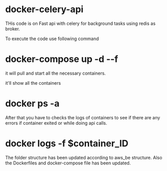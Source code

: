 # docker-celery-api

THis code is on Fast api with celery for background tasks using redis as broker.

To execute the code use following command

# docker-compose up -d --f

it will pull and start all the necessary containers. 

it'll show all the containers
# docker ps -a

After that you have to checks the logs of containers to see if there are any errors if container exited or while doing api calls.

# docker logs -f $container_ID

The folder structure has been updated according to aws_be structure. Also the Dockerfiles and docker-compose file has been updated. 